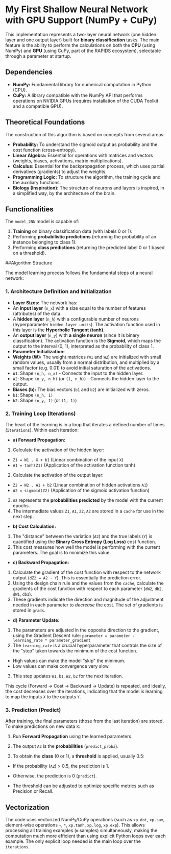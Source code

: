 # My First Shallow Neural Network with GPU Support (NumPy + CuPy)

This implementation represents a two-layer neural network (one hidden layer and one output layer) built for **binary classification** tasks. The main feature is the ability to perform the calculations on both the **CPU** (using NumPy) and **GPU** (using CuPy, part of the RAPIDS ecosystem), selectable through a parameter at startup.

## Dependencies

* **NumPy:** Fundamental library for numerical computation in Python (CPU).
* **CuPy:** A library compatible with the NumPy API that performs operations on NVIDIA GPUs (requires installation of the CUDA Toolkit and a compatible GPU).

## Theoretical Foundations

The construction of this algorithm is based on concepts from several areas:

* **Probability:** To understand the sigmoid output as probability and the cost function (cross-entropy).
* **Linear Algebra:** Essential for operations with matrices and vectors (weights, biases, activations, matrix multiplications).
* **Calculus:** Essential for the backpropagation process, which uses partial derivatives (gradients) to adjust the weights.
* **Programming Logic:** To structure the algorithm, the training cycle and the auxiliary functions.
* **Biology (Inspiration):** The structure of neurons and layers is inspired, in a simplified way, by the architecture of the brain.

## Functionalities

The `model_2NN` model is capable of:

1. **Training** on binary classification data (with labels 0 or 1).
2. Performing **probabilistic predictions** (returning the probability of an instance belonging to class 1).
3. Performing **class predictions** (returning the predicted label 0 or 1 based on a threshold).

##Algorithm Structure

The model learning process follows the fundamental steps of a neural network:

### 1. Architecture Definition and Initialization

* **Layer Sizes:** The network has:
* An **input layer** (`n_x`) with a size equal to the number of features (attributes) of the data.
* A **hidden layer** (`n_h`) with a configurable number of neurons (hyperparameter `hidden_layer_units`). The activation function used in this layer is the **Hyperbolic Tangent (tanh)**.
* An **output layer** (`n_y`) with **a single neuron** (since it is binary classification). The activation function is the **Sigmoid**, which maps the output to the interval (0, 1), interpreted as the probability of class 1.
* **Parameter Initialization:**
* **Weights (W):** The weight matrices (`W1` and `W2`) are initialized with small random values, usually from a normal distribution, and multiplied by a small factor (e.g. 0.01) to avoid initial saturation of the activations.
* `W1`: Shape `(n_h, n_x)` - Connects the input to the hidden layer.
* `W2`: Shape `(n_y, n_h)` (or `(1, n_h)`) - Connects the hidden layer to the output.
* **Biases (b):** The bias vectors (`b1` and `b2`) are initialized with zeros.
* `b1`: Shape `(n_h, 1)`
* `b2`: Shape `(n_y, 1)` (or `(1, 1)`)

### 2. Training Loop (Iterations)

The heart of the learning is in a loop that iterates a defined number of times (`iterations`). Within each iteration:

* **a) Forward Propagation:**
1. Calculate the activation of the hidden layer:
* `Z1 = W1 . X + b1` (Linear combination of the input `X`)
* `A1 = tanh(Z1)` (Application of the activation function tanh)
2. Calculate the activation of the output layer:
* `Z2 = W2 . A1 + b2` (Linear combination of hidden activations `A1`)
* `A2 = sigmoid(Z2)` (Application of the sigmoid activation function)
3. `A2` represents the **probabilities predicted** by the model with the current epochs.
4. The intermediate values ​​`Z1`, `A1`, `Z2`, `A2` are stored in a `cache` for use in the next step.

* **b) Cost Calculation:**
1. The "distance" between the variation (`A2`) and the true labels (`Y`) is quantified using the **Binary Cross Entropy (Log Loss)** cost function.
2. This cost measures how well the model is performing with the current parameters. The goal is to minimize this value.

* **c) Backward Propagation:**
1. Calculate the gradient of the cost function with respect to the network output (`dZ2 = A2 - Y`). This is essentially the prediction error.
2. Using the design chain rule and the values ​​from the `cache`, calculate the gradients of the cost function with respect to each parameter (`dW2`, `db2`, `dW1`, `db1`).
3. These gradients indicate the direction and magnitude of the adjustment needed in each parameter to *decrease* the cost. The set of gradients is stored in `grads`.

* **d) Parameter Update:**
1. The parameters are adjusted in the opposite direction to the gradient, using the Gradient Descent rule:
`parameter = parameter - learning_rate * parameter_gradient`
2. The `learning_rate` is a crucial hyperparameter that controls the size of the "step" taken towards the minimum of the cost function.
* High values ​​can make the model "skip" the minimum.
* Low values ​​can make convergence very slow.
3. This step updates `W1`, `b1`, `W2`, `b2` for the next iteration.

This cycle (Forward -> Cost -> Backward -> Update) is repeated, and ideally, the cost decreases over the iterations, indicating that the model is learning to map the inputs `X` to the outputs `Y`.

### 3. Prediction (Predict)

After training, the final parameters (those from the last iteration) are stored. To make predictions on new data `X`:

1. Run **Forward Propagation** using the learned parameters.

2. The output `A2` is the **probabilities** (`predict_proba`).

3. To obtain the **class** (0 or 1), a **threshold** is applied, usually 0.5:

* If the probability (`A2`) > 0.5, the prediction is 1.

* Otherwise, the prediction is 0 (`predict`).

* The threshold can be adjusted to optimize specific metrics such as Precision or Recall.

## Vectorization

The code uses vectorized NumPy/CuPy operations (such as `xp.dot`, `xp.sum`, element-wise operations `+`, `*`, `xp.tanh`, `xp.log`, `xp.exp`). This allows processing all training examples (`m` samples) simultaneously, making the computation much more efficient than using explicit Python loops over each example. The only explicit loop needed is the main loop over the `iterations`.
